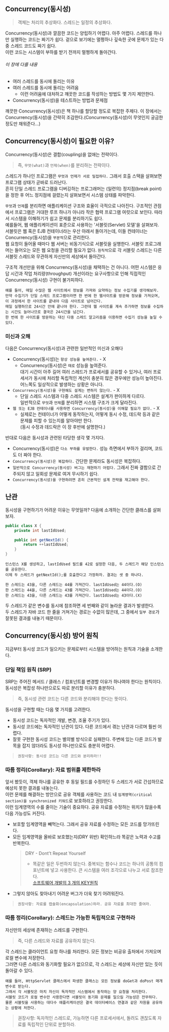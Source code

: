 ## Concurrency(동시성)
> 객체는 처리의 추상화다. 스레드는 일정의 추상화다.  

Concurrency(동시성)과 깔끔한 코드는 양립하기 어렵다. 아주 어렵다. 스레드를 하나만 실행하는 코드는 짜기가 쉽다. 겉으로 보기에는 멀쩡하나 깊숙한 곳에 문제가 있는 다중 스레드 코드도 짜기 쉽다.  
이런 코드는 시스템이 부하를 받기 전까지 멀쩡하게 돌아간다. 

###### 이 장에 다를 내용
+ 여러 스레드를 동시에 돌리는 이유
+ 여러 스레드를 동시에 돌리는 어려움
	+ 이런 어려움에 대처하고 꺠끗한 코드를 작성하는 방법도 몇 가지 제안한다.
+ Concurrency(동시성)을 테스트하는 방법과 문제점

깨끗한 Concurrency(동시성)은 책 하나를 할당할 정도로 복잡한 주제다. 이 장에서는 Concurrency(동시성)을 간략히 조감한다.(Concurrency(동시성)이 무엇인지 궁금한 정도만 채워준다...)  

## Concurrency(동시성)이 필요한 이유?
Concurrency(동시성)은 결합(coupling)을 없애는 전략이다.
> 즉, `무엇(what)`과 `언제(when)`를 분리하는 전략이다.   

스레드가 하나인 프로그램은 `무엇과 언제가 서로 밀접하다.` 그래서 호출 스택을 살펴보면 프로그램 상태가 곧바로 드러난다.  
흔히 단일 스레드 프로그램을 디버깅하는 프로그래머는 (일련의) 정지점(break point)을 정한 후 어느 정지점에 걸렸는지 살펴보면서 시스템 상태를 파악한다.

`무엇`과 `언제`를 분리하면 애플리케이션 구조와 효율이 극적으로 나아진다. 구조적인 관점에서 프로그램은 거대한 루프 하나가 아니라 작은 협력 프로그램 여럿으로 보인다. 따라서 시스템을 이해하기가 쉽고 문제를 분리하기도 쉽다.  
예를들어, 웹 애플리케이션이 표준으로 사용하는 '서블릿(Servlet) 모델'을 살펴보자.  
서블릿은 웹 혹은 EJB 컨테이너라는 우산 아래서 돌아가는데, 이들 컨테이너는 Concurrency(동시성)을 `부분적`으로 관리한다.  
웹 요청이 들어올 때마다 웹 서버는 비동기식으로 서블릿을 실행한다. 서블릿 프로그래머는 들어오는 모든 웹 요청을 관리할 필요가 없다. `원칙적`으로 각 서블릿 스레드는 다른 서블릿 스레드와 무관하게 자신만의 세상에서 돌아간다.  
  
구조적 개선만을 위해 Concurrency(동시성)을 채택하는 건 아니다. 어떤 시스템은 응답 시간과 작업 처리량(throughput) 개선이라는 요구사항으로 인해 직접적인 Concurrency(동시성) 구현이 불가피하다.  
~~~
예를 들어, 매일 수많은 웹 사이트에서 정보를 가져와 요약하는 정보 수집기를 생각해보자.
만약 수집기가 단일 스레드 프로그램이라면 한 번에 한 웹사이트를 방문해 정보를 가져오며, 이 과정에서 한 사이트를 끝내야 다음 사이트로 넘어간다.
매일 실행하므로 24시간 안에 끝나야 한다. 그런데 웹 사이트를 계속 추가하면 정보를 수집하는 시간도 늘어나므로 결국은 24시간을 넘긴다.
한 번에 한 사이트를 방문하는 대신 다중 스레드 알고리즘을 이용하면 수집기 성능을 높일 수 있다.
~~~

### 미신과 오해
다음은 Concurrency(동시성)과 관련한 일반적인 미신과 오해다
+ Concurrency(동시성)는 `항상 성능을 높여준다.` - X
	+ Concurrency(동시성)은 `때로` 성능을 높여준다.   
	대기 시간이 아주 길어 여러 스레드가 프로세서를 공유할 수 있거나, 여러 프로세서가 동시에 처리할 독립적인 계산이 충분히 많은 경우에만 성능이 높아진다.  
	어느쪽도 일상적으로 발생하는 상황은 아니다.  
+ `Concurrency(동시성)을 구현해도 설계는 변하지 않는다.` - X
	+ 단일 스레드 시스템과 다중 스레드 시스템은 설계가 판이하게 다르다.    
	일반적으로 `무엇`과 `언제`를 분리하면 시스템 구조가 크게 달라진다.
+ `웹 또는 EJB 컨테이너를 사용하면 Concurrency(동시성)을 이해할 필요가 없다.` - X  
	+ 실제로는 컨테이너가 어떻게 동작하는지, 어떻게 동시 수정, 데드락 등과 같은 문제를 피할 수 있는지를 알아야만 한다.  
	(동시 수정과 데드락은 이 장 후반에 설명한다.)  
	
반대로 다음은 동시성과 관련된 타당한 생각 몇 가지다.  
+ Concurrency(동시성)은 `다소 부하를 유발한다.` 성능 측면에서 부하가 걸리며, 코드도 더 짜야 한다.  
+ `Concurrency(동시성)은 복잡하다.` 간단한 문제라도 동시성은 복잡하다.
+ `일반적으로 Concurrency(동시성) 버그는 재현하기 어렵다.` 그래서 진짜 결함으로 간주되지 않고 일회성 문제로 여겨 무시하기 쉽다.  
+ `Concurrency(동시성)을 구현하려면 흔히 근본적인 설계 전략을 재고해야 한다.`  

## 난관
동시성을 구현하기가 어려운 이유는 무엇일까? 다음에 소개하는 간단한 클래스를 살펴보자.  
~~~java
public class X {
	private int lastIdUsed;
	
	public int getNextId() {
		return ++lastIdUsed;
	}
}
~~~
~~~
인스턴스 X를 생성하고, lastIdUsed 필드를 42로 설정한 다음, 두 스레드가 해당 인스턴스를 공유한다.  
이제 두 스레드가 getNextId();를 호출한다고 가정하자. 결과는 셋 중 하나다.

한 스레드는 43을, 다른 스레드는 44를 가져간다. lastIdUsed는 44이다.(O)
한 스레드는 44을, 다른 스레드는 43를 가져간다. lastIdUsed는 44이다.(O)
한 스레드는 43을, 다른 스레드는 43를 가져간다. lastIdUsed는 43이다.(X)
~~~
두 스레드가 같은 변수를 동시에 참조하면 세 번째와 같이 놀라운 결과가 발생한다.  
두 스레드가 자바 코드 한 줄을 거쳐가는 경로는 수없이 많은데, 그 중에서 `일부 경로`가 잘못된 결과를 내놓기 때문이다. 

## Concurrency(동시성) 방어 원칙  
지금부터 동시성 코드가 일으키는 문제로부터 시스템을 방어하는 원칙과 기술을 소개한다.  
### 단일 책임 원칙 (SRP)
SRP는 주어진 메서드 / 클래스 / 컴포넌트를 변경할 이유가 하나여야 한다는 원칙이다. 동시성은 복잡성 하나만으로도 따로 분리할 이유가 충분하다.  
> 즉, 동시성 관련 코드는 다른 코드와 분리해야 한다는 뜻이다.   

동시성을 구현할 때는 다음 몇 가지를 고려한다.  
+ 동시성 코드는 독자적인 개발, 변경, 조율 주기가 있다.  
+ 동시성 코드에는 독자적인 난관이 있다. 다른 코드에서 겪는 난관과 다르며 훨씬 어렵다.  
+ 잘못 구현한 동시성 코드는 별의별 방식으로 실패한다. 주변에 있는 다른 코드가 발목을 잡지 않더라도 동시성 하나만으로도 충분히 어렵다.  

> `권장사항: 동시성 코드는 다른 코드와 분리하라!!` 

### 따름 정리(Corollary): 자료 범위를 제한하라
앞서 봤듯이, 객체 하나를 공유한 후 동일 필드를 수정하던 두 스레드가 서로 간섭하므로 예상치 못한 결과를 내놓는다.  
이런 문제를 해결하는 방안으로 공유 객체를 사용하는 코드 내 `임계영역(critical section)을 synchronized 키워드`로 보호하라고 권장한다.  
이런 임계영역의 수를 줄이는 기술이 중요하다. 공유 자료를 수정하는 위치가 많을수록 다음 가능성도 커진다.  
+ 보호할 임계영역을 빼먹는다.  그래서 공유 자료를 수정하는 모든 코드를 망가뜨린다.
+ 모든 임계영역을 올바로 보호했는지(DRY 위반) 확인하느라 똑같은 노력과 수고를 반복한다.
	> DRY - Dont't Repeat Yourself  
	> - 똑같은 일은 두번하지 않는다. 중복되는 함수나 코드는 하나의 공통의 컴포넌트에 넣고 사용한다. 큰 시스템을 여러 조각으로 나누고 서로 참조한다.  
	> [소프트웨어 개발의 3 개의  KEY원칙](https://hongjinhyeon.tistory.com/136)
+ 그렇지 않아도 찾아내기 어려운 버그가 더욱 찾기 어려워진다.

> `권장사항: 자료를 캡슐화(encapsulation)하라. 공유 자료를 최대한 줄여라.`

### 따름 정리(Corollary): 스레드는 가능한 독립적으로 구현하라
자신만의 세상에 존재하는 스레드를 구현한다. 
> 즉, 다른 스레드와 자료를 공유하지 않는다.  

각 스레드는 클라이언트 요청 하나를 처리한다. 모든 정보는 비공유 출처에서 가져오며 로컬 변수에 저장한다.  
그러면 다른 스레드와 동기화할 필요가 없으므로, 각 스레드는 세상에 자신만 있는 듯이 돌아갈 수 있다.   
~~~
예를 들어, HttpServlet 클래스에서 파생한 클래스는 모든 정보를 doGet과 doPost 매개변수로 받는다.
그래서 각 서블릿은 마치 자신이 독자적인 시스템에서 동작하는 양 요청을 처리한다.  
서블릿 코드가 로컬 변수만 사용한다면 서블릿이 동기화 문제를 일으킬 가능성은 전무하다. 
물론 서블릿을 사용하는 대다수 애플리케이션은 결국 데이터베이스 연결과 같은 자원을 공유하는 상황에 처한다.
~~~
> 권장사항: 독자적인 스레드로, 가능하면 다른 프로세서에서, 돌려도 괜찮도록 자료를 독립적인 단위로 분할하라.